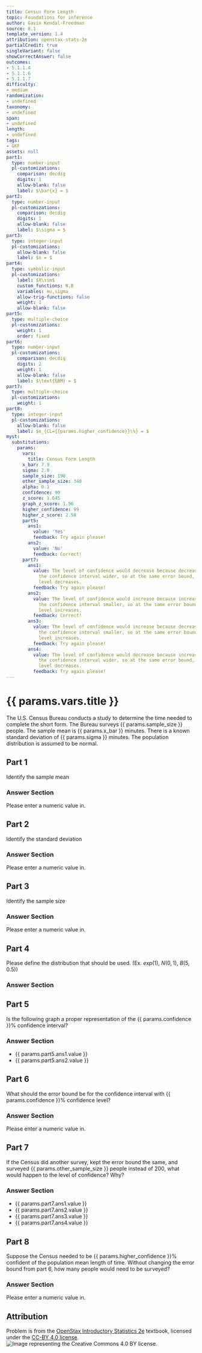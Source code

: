 ```yaml
---
title: Census Form Length
topic: Foundations for inference
author: Gavin Kendal-Freedman
source: 8.1
template_version: 1.4
attribution: openstax-stats-2e
partialCredit: true
singleVariant: false
showCorrectAnswer: false
outcomes:
- 5.1.1.4
- 5.1.1.6
- 5.1.1.7
difficulty:
- medium
randomization:
- undefined
taxonomy:
- undefined
span:
- undefined
length:
- undefined
tags:
- GKF
assets: null
part1:
  type: number-input
  pl-customizations:
    comparison: decdig
    digits: 1
    allow-blank: false
    label: $\bar{x} = $
part2:
  type: number-input
  pl-customizations:
    comparison: decdig
    digits: 1
    allow-blank: false
    label: $\sigma = $
part3:
  type: integer-input
  pl-customizations:
    allow-blank: false
    label: $n = $
part4:
  type: symbolic-input
  pl-customizations:
    label: $X\sim$
    custom_functions: N,B
    variables: mu,sigma
    allow-trig-functions: false
    weight: 1
    allow-blank: false
part5:
  type: multiple-choice
  pl-customizations:
    weight: 1
    order: fixed
part6:
  type: number-input
  pl-customizations:
    comparison: decdig
    digits: 2
    weight: 1
    allow-blank: false
    label: $\text{EBM} = $
part7:
  type: multiple-choice
  pl-customizations:
    weight: 1
part8:
  type: integer-input
  pl-customizations:
    allow-blank: false
    label: $n_{CL={{params.higher_confidence}}\%} = $
myst:
  substitutions:
    params:
      vars:
        title: Census Form Length
      x_bar: 7.9
      sigma: 2.0
      sample_size: 190
      other_sample_size: 340
      alpha: 0.1
      confidence: 90
      z_score: 1.645
      graph_z_score: 1.96
      higher_confidence: 99
      higher_z_score: 2.58
      part5:
        ans1:
          value: 'Yes'
          feedback: Try again please!
        ans2:
          value: 'No'
          feedback: Correct!
      part7:
        ans1:
          value: The level of confidence would decrease because decreasing $n$ makes
            the confidence interval wider, so at the same error bound, the confidence
            level decreases.
          feedback: Try again please!
        ans2:
          value: The level of confidence would increase because increasing $n$ makes
            the confidence interval smaller, so at the same error bound, the confidence
            level increases.
          feedback: Correct!
        ans3:
          value: The level of confidence would increase because decreasing $n$ makes
            the confidence interval smaller, so at the same error bound, the confidence
            level increases.
          feedback: Try again please!
        ans4:
          value: The level of confidence would decrease because increasing $n$ makes
            the confidence interval wider, so at the same error bound, the confidence
            level decreases.
          feedback: Try again please!
---
```

# {{ params.vars.title }}
The U.S. Census Bureau conducts a study to determine the time needed to complete the short form. The Bureau surveys {{ params.sample_size }} people. The sample mean is {{ params.x_bar }} minutes. There is a known standard deviation of {{ params.sigma }} minutes. The population distribution is assumed to be normal.

## Part 1

Identify the sample mean

### Answer Section

Please enter a numeric value in.

## Part 2

Identify the standard deviation

### Answer Section

Please enter a numeric value in.

## Part 3

Identify the sample size

### Answer Section

Please enter a numeric value in.

## Part 4

Please define the distribution that should be used. (Ex. $exp(1)$, $N(0,1)$, $B(5, 0.5)$)

### Answer Section

## Part 5

Is the following graph a proper representation of the {{ params.confidence }}% confidence interval?

<pl-figure file-name="figure 1.png" type="dynamic" width="500px"></pl-figure>

### Answer Section

- {{ params.part5.ans1.value }}
- {{ params.part5.ans2.value }}

## Part 6

What should the error bound be for the confidence interval with {{ params.confidence }}% confidence level?

### Answer Section

Please enter a numeric value in.

## Part 7

If the Census did another survey, kept the error bound the same, and surveyed {{ params.other_sample_size }} people instead of 200, what would happen to the level of confidence? Why?

### Answer Section

- {{ params.part7.ans1.value }}
- {{ params.part7.ans2.value }}
- {{ params.part7.ans3.value }}
- {{ params.part7.ans4.value }}

## Part 8

Suppose the Census needed to be {{ params.higher_confidence }}% confident of the population mean length of time. Without changing the error bound from part 6, how many people would need to be surveyed?

### Answer Section

Please enter a numeric value in.

## Attribution

Problem is from the [OpenStax Introductory Statistics 2e](https://openstax.org/books/introductory-statistics-2e) textbook, licensed under the [CC-BY 4.0 license](https://creativecommons.org/licenses/by/4.0/).<br>![Image representing the Creative Commons 4.0 BY license.](https://raw.githubusercontent.com/firasm/bits/master/by.png)